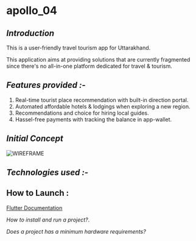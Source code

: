 # apollo_04

## *Introduction*
This is a user-friendly travel tourism app for Uttarakhand. 

This application aims at providing solutions that are currently fragmented since there's no all-in-one platform dedicated for travel & tourism.

## *Features provided :-*
1. Real-time tourist place recommendation with built-in direction portal.
2. Automated affordable hotels & lodgings when exploring a new region.
3. Recommendations and choice for hiring local guides.
4. Hassel-free payments with tracking the balance in app-wallet.


## *Initial Concept*
   ![WIREFRAME](https://user-images.githubusercontent.com/91455078/175780315-3b8c9a35-7c8a-406f-8044-61cbcdfb4370.jpeg)

## *Technologies used :-*


## How to Launch :

[Flutter Documentation](https://docs.flutter.dev/get-started/install/)

*How to install and run a project?*.



*Does a project has a minimum hardware requirements?*
